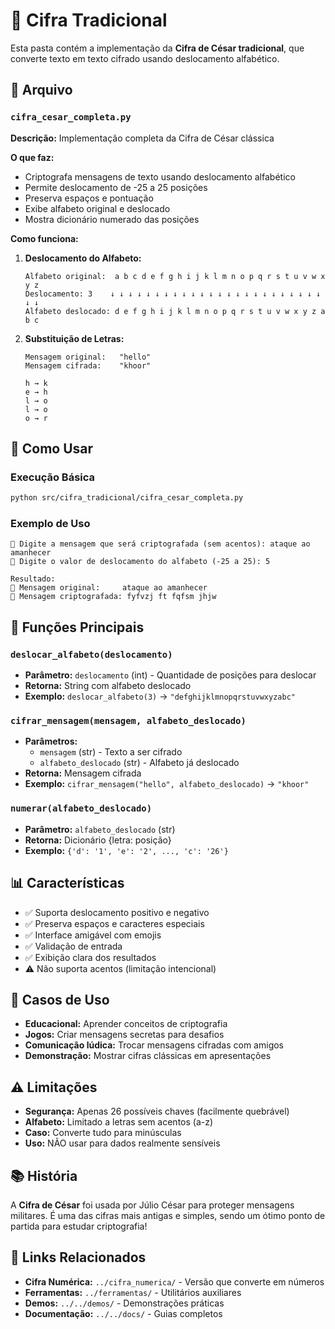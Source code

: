 # 🔐 Cifra Tradicional

Esta pasta contém a implementação da **Cifra de César tradicional**, que converte texto em texto cifrado usando deslocamento alfabético.

## 📄 Arquivo

### `cifra_cesar_completa.py`

**Descrição:** Implementação completa da Cifra de César clássica

**O que faz:**
- Criptografa mensagens de texto usando deslocamento alfabético
- Permite deslocamento de -25 a 25 posições
- Preserva espaços e pontuação
- Exibe alfabeto original e deslocado
- Mostra dicionário numerado das posições

**Como funciona:**

1. **Deslocamento do Alfabeto:**
   ```
   Alfabeto original:  a b c d e f g h i j k l m n o p q r s t u v w x y z
   Deslocamento: 3    ↓ ↓ ↓ ↓ ↓ ↓ ↓ ↓ ↓ ↓ ↓ ↓ ↓ ↓ ↓ ↓ ↓ ↓ ↓ ↓ ↓ ↓ ↓ ↓ ↓ ↓
   Alfabeto deslocado: d e f g h i j k l m n o p q r s t u v w x y z a b c
   ```

2. **Substituição de Letras:**
   ```
   Mensagem original:   "hello"
   Mensagem cifrada:    "khoor"
   
   h → k
   e → h
   l → o
   l → o
   o → r
   ```

## 🚀 Como Usar

### Execução Básica
```bash
python src/cifra_tradicional/cifra_cesar_completa.py
```

### Exemplo de Uso
```
📝 Digite a mensagem que será criptografada (sem acentos): ataque ao amanhecer
🔢 Digite o valor de deslocamento do alfabeto (-25 a 25): 5

Resultado:
💬 Mensagem original:     ataque ao amanhecer
🔐 Mensagem criptografada: fyfvzj ft fqfsm jhjw
```

## 🔧 Funções Principais

### `deslocar_alfabeto(deslocamento)`
- **Parâmetro:** `deslocamento` (int) - Quantidade de posições para deslocar
- **Retorna:** String com alfabeto deslocado
- **Exemplo:** `deslocar_alfabeto(3)` → `"defghijklmnopqrstuvwxyzabc"`

### `cifrar_mensagem(mensagem, alfabeto_deslocado)`
- **Parâmetros:** 
  - `mensagem` (str) - Texto a ser cifrado
  - `alfabeto_deslocado` (str) - Alfabeto já deslocado
- **Retorna:** Mensagem cifrada
- **Exemplo:** `cifrar_mensagem("hello", alfabeto_deslocado)` → `"khoor"`

### `numerar(alfabeto_deslocado)`
- **Parâmetro:** `alfabeto_deslocado` (str)
- **Retorna:** Dicionário {letra: posição}
- **Exemplo:** `{'d': '1', 'e': '2', ..., 'c': '26'}`

## 📊 Características

- ✅ Suporta deslocamento positivo e negativo
- ✅ Preserva espaços e caracteres especiais
- ✅ Interface amigável com emojis
- ✅ Validação de entrada
- ✅ Exibição clara dos resultados
- ⚠️ Não suporta acentos (limitação intencional)

## 🎯 Casos de Uso

- **Educacional:** Aprender conceitos de criptografia
- **Jogos:** Criar mensagens secretas para desafios
- **Comunicação lúdica:** Trocar mensagens cifradas com amigos
- **Demonstração:** Mostrar cifras clássicas em apresentações

## ⚠️ Limitações

- **Segurança:** Apenas 26 possíveis chaves (facilmente quebrável)
- **Alfabeto:** Limitado a letras sem acentos (a-z)
- **Caso:** Converte tudo para minúsculas
- **Uso:** NÃO usar para dados realmente sensíveis

## 📚 História

A **Cifra de César** foi usada por Júlio César para proteger mensagens militares. É uma das cifras mais antigas e simples, sendo um ótimo ponto de partida para estudar criptografia!

## 🔗 Links Relacionados

- **Cifra Numérica:** `../cifra_numerica/` - Versão que converte em números
- **Ferramentas:** `../ferramentas/` - Utilitários auxiliares
- **Demos:** `../../demos/` - Demonstrações práticas
- **Documentação:** `../../docs/` - Guias completos

